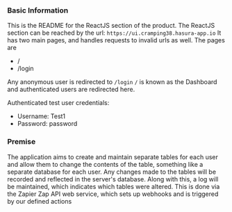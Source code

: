 ### Basic Information 

This is the README for the ReactJS section of the product.
The ReactJS section can be reached by the url: `https://ui.cramping38.hasura-app.io`
It has two main pages, and handles requests to invalid urls as well.
The pages are  
  + /  
  + /login  

Any anonymous user is redirected to `/login`
`/` is known as the Dashboard and authenticated users are redirected here.

Authenticated test user credentials:  
   + Username: Test1  
   + Password: password  

### Premise

The application aims to create and maintain separate tables for each user and allow them to change the contents of the table,
something like a separate database for each user. Any changes made to the tables will be recorded and reflected in the server's
database. Along with this, a log will be maintained, which indicates which tables were altered. This is done via the Zapier Zap API 
web service, which sets up webhooks and is triggered by our defined actions
